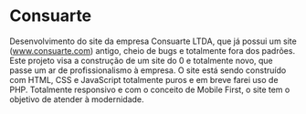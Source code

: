 # Consuarte
Desenvolvimento do site da empresa Consuarte LTDA, que já possui um site (www.consuarte.com) antigo, cheio de bugs e totalmente fora dos padrões.
Este projeto visa a construção de um site do 0 e totalmente novo, que passe um ar de profissionalismo à empresa.
O site está sendo construído com HTML, CSS e JavaScript totalmente puros e em breve farei uso de PHP.
Totalmente responsivo e com o conceito de Mobile First, o site tem o objetivo de atender à modernidade.
